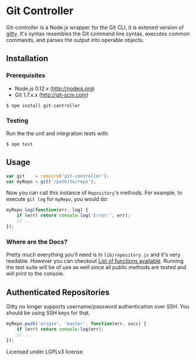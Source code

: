 # Git Controller

Git-controller is a Node.js wrapper for the Git CLI, it is extened version of [gitty](https://github.com/gordonwritescode/gitty). It's syntax resembles the Git command line
syntax, executes common commands, and parses the output into operable objects.

## Installation

### Prerequisites

* Node.js 0.12.x (http://nodejs.org)
* Git 1.7.x.x (http://git-scm.com)

```
$ npm install git-controller
```

### Testing

Run the the unit and integration tests with:

```
$ npm test
```

## Usage

```js
var git    = require('git-controller');
var myRepo = git('/path/to/repo');
```

Now you can call this instance of `Repository`'s methods. For example, to
execute `git log` for `myRepo`, you would do:

```javascript
myRepo.log(function(err, log) {
	if (err) return console.log('Error:', err);
	// ...
});
```

### Where are the Docs?

Pretty much everything you'll need is in
`lib/repository.js` and it's very readable. However you can checkout [List of functions available](https://github.com/marketlytics/git-controller/blob/master/docs/FUNCTIONS.md). 
Running the test suite will be of use as well since all public methods are tested and will print to the console.


## Authenticated Repositories

Gitty no longer supports username/password authentication over SSH. You should
be using SSH keys for that.

```javascript
myRepo.push('origin', 'master', function(err, succ) {
	if (err) return console.log(err);
	// ...
});
```

Licensed under LGPLv3 license
